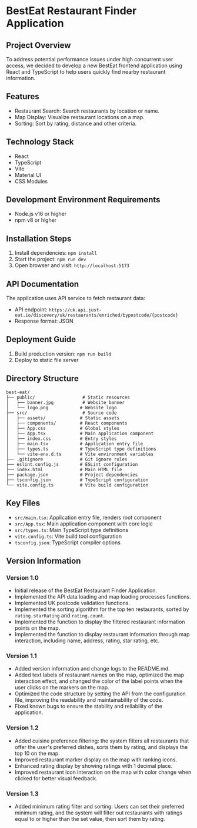 # BestEat Restaurant Finder Application

## Project Overview
To address potential performance issues under high concurrent user access, we decided to develop a new BestEat frontend application using React and TypeScript to help users quickly find nearby restaurant information.

## Features
- Restaurant Search: Search restaurants by location or name.
- Map Display: Visualize restaurant locations on a map.
- Sorting: Sort by rating, distance and other criteria.

## Technology Stack
- React
- TypeScript
- Vite
- Material UI
- CSS Modules

## Development Environment Requirements
- Node.js v16 or higher
- npm v8 or higher

## Installation Steps
1. Install dependencies: `npm install`
2. Start the project: `npm run dev`
3. Open browser and visit: `http://localhost:5173`

## API Documentation
The application uses API service to fetch restaurant data:
- API endpoint: `https://uk.api.just-eat.io/discovery/uk/restaurants/enriched/bypostcode/{postcode}`
- Response format: JSON

## Deployment Guide
1. Build production version: `npm run build`
2. Deploy to static file server

## Directory Structure
```
best-eat/
├── public/                  # Static resources
│   ├── banner.jpg           # Website banner
│   └── logo.png            # Website logo
├── src/                     # Source code
│   ├── assets/             # Static assets
│   ├── components/         # React components
│   ├── App.css             # Global styles
│   ├── App.tsx             # Main application component
│   ├── index.css           # Entry styles
│   ├── main.tsx            # Application entry file
│   ├── types.ts            # TypeScript type definitions
│   └── vite-env.d.ts       # Vite environment variables
├── .gitignore              # Git ignore rules
├── eslint.config.js        # ESLint configuration
├── index.html              # Main HTML file
├── package.json            # Project dependencies
├── tsconfig.json           # TypeScript configuration
└── vite.config.ts          # Vite build configuration
```

## Key Files
- `src/main.tsx`: Application entry file, renders root component
- `src/App.tsx`: Main application component with core logic
- `src/types.ts`: Main TypeScript type definitions
- `vite.config.ts`: Vite build tool configuration
- `tsconfig.json`: TypeScript compiler options

## Version Information

### Version 1.0
- Initial release of the BestEat Restaurant Finder Application.
- Implemented the API data loading and map loading processes functions.
- Implemented UK postcode validation functions.
- Implemented the sorting algorithm for the top ten restaurants, sorted by `rating.starRating` and `rating.count`.
- Implemented the function to display the filtered restaurant information points on the map.
- Implemented the function to display restaurant information through map interaction, including name, address, rating, star rating, etc.

### Version 1.1
- Added version information and change logs to the README.md.
- Added text labels of restaurant names on the map, optimized the map interaction effect, and changed the color of the label points when the user clicks on the markers on the map.
- Optimized the code structure by setting the API from the configuration file, improving the readability and maintainability of the code.
- Fixed known bugs to ensure the stability and reliability of the application.

### Version 1.2
- Added cuisine preference filtering: the system filters all restaurants that offer the user's preferred dishes, sorts them by rating, and displays the top 10 on the map.
- Improved restaurant marker display on the map with ranking icons.
- Enhanced rating display by showing ratings with 1 decimal place.
- Improved restaurant icon interaction on the map with color change when clicked for better visual feedback.

### Version 1.3
- Added minimum rating filter and sorting: Users can set their preferred minimum rating, and the system will filter out restaurants with ratings equal to or higher than the set value, then sort them by rating.
 


